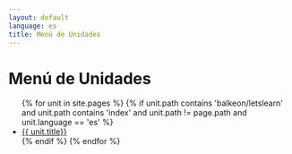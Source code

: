 ```yaml
---
layout: default
language: es
title: Menú de Unidades
---
```


# Menú de Unidades

<ul>
  {% for unit in site.pages %}
    {% if unit.path contains 'balkeon/letslearn' and unit.path contains 'index' and unit.path != page.path and unit.language == 'es' %}
      <li><a href="{{ unit.url }}">{{ unit.title}}</a></li>
    {% endif %}
  {% endfor %}
</ul>

